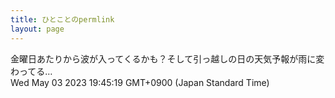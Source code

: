 ```yaml
---
title: ひとことのpermlink
layout: page
---
```

<div class="box" dt="1683110719725">
  金曜日あたりから波が入ってくるかも？そして引っ越しの日の天気予報が雨に変わってる…
  <div class="content is-small">Wed May 03 2023 19:45:19 GMT+0900 (Japan Standard Time)</div>
</div>
